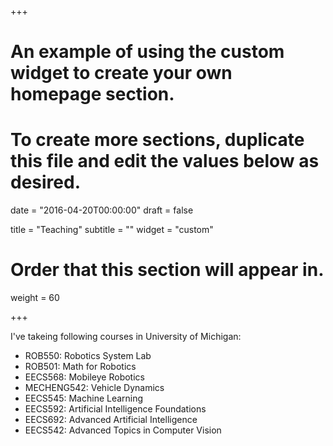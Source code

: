 +++
# An example of using the custom widget to create your own homepage section.
# To create more sections, duplicate this file and edit the values below as desired.

date = "2016-04-20T00:00:00"
draft = false

title = "Teaching"
subtitle = ""
widget = "custom"

# Order that this section will appear in.
weight = 60

+++

I've takeing following courses in University of Michigan:

- ROB550: Robotics System Lab
- ROB501: Math for Robotics
- EECS568: Mobileye Robotics
- MECHENG542: Vehicle Dynamics
- EECS545: Machine Learning
- EECS592: Artificial Intelligence Foundations
- EECS692: Advanced Artificial Intelligence
- EECS542: Advanced Topics in Computer Vision

